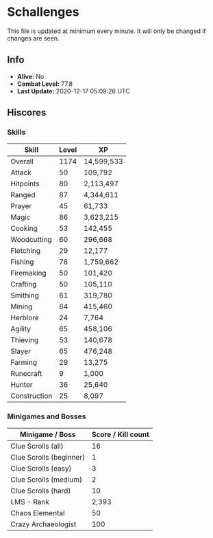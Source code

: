 # Schallenges

This file is updated at minimum every minute. It will only be changed if changes are seen.

## Info

 - **Alive:** No
 - **Combat Level:** 77.8
 - **Last Update:** 2020-12-17 05:09:26 UTC

## Hiscores

### Skills

| Skill | Level | XP |
|--|--|--|
| Overall | 1174 | 14,599,533 |
| Attack | 50 | 109,792 |
| Hitpoints | 80 | 2,113,497 |
| Ranged | 87 | 4,344,611 |
| Prayer | 45 | 61,733 |
| Magic | 86 | 3,623,215 |
| Cooking | 53 | 142,455 |
| Woodcutting | 60 | 296,668 |
| Fletching | 29 | 12,177 |
| Fishing | 78 | 1,759,662 |
| Firemaking | 50 | 101,420 |
| Crafting | 50 | 105,110 |
| Smithing | 61 | 319,780 |
| Mining | 64 | 415,460 |
| Herblore | 24 | 7,764 |
| Agility | 65 | 458,106 |
| Thieving | 53 | 140,678 |
| Slayer | 65 | 476,248 |
| Farming | 29 | 13,275 |
| Runecraft | 9 | 1,000 |
| Hunter | 36 | 25,640 |
| Construction | 25 | 8,097 |

### Minigames and Bosses

| Minigame / Boss | Score / Kill count |
|--|--|
| Clue Scrolls (all) | 16 |
| Clue Scrolls (beginner) | 1 |
| Clue Scrolls (easy) | 3 |
| Clue Scrolls (medium) | 2 |
| Clue Scrolls (hard) | 10 |
| LMS - Rank | 2,393 |
| Chaos Elemental | 50 |
| Crazy Archaeologist | 100 |

